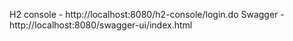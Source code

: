 H2 console - http://localhost:8080/h2-console/login.do
Swagger - http://localhost:8080/swagger-ui/index.html